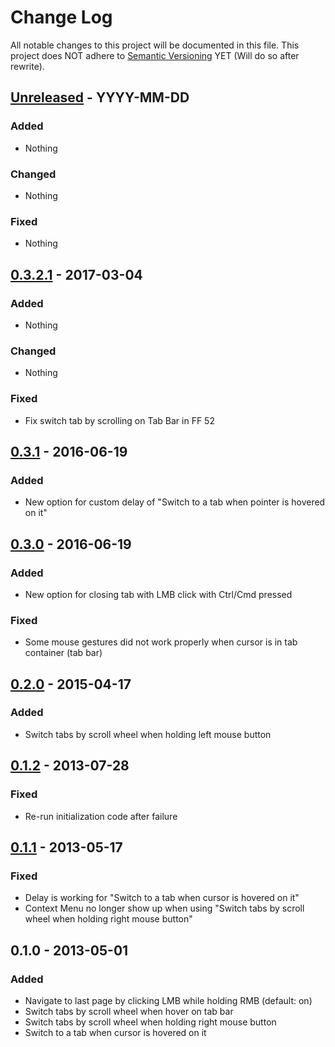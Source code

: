 # Change Log
All notable changes to this project will be documented in this file.
This project does NOT adhere to [Semantic Versioning](http://semver.org/) YET (Will do so after rewrite).


## [Unreleased][unreleased] - YYYY-MM-DD

### Added
- Nothing

### Changed
- Nothing

### Fixed
- Nothing


## [0.3.2.1][0.3.2.1] - 2017-03-04

### Added
- Nothing

### Changed
- Nothing

### Fixed
- Fix switch tab by scrolling on Tab Bar in FF 52

## [0.3.1][0.3.1] - 2016-06-19

### Added
- New option for custom delay of "Switch to a tab when pointer is hovered on it"


## [0.3.0][0.3.0] - 2016-06-19

### Added
- New option for closing tab with LMB click with Ctrl/Cmd pressed

### Fixed
- Some mouse gestures did not work properly when cursor is in tab container (tab bar)


## [0.2.0][0.2.0] - 2015-04-17

### Added
- Switch tabs by scroll wheel when holding left mouse button


## [0.1.2][0.1.2] - 2013-07-28

### Fixed
- Re-run initialization code after failure


## [0.1.1][0.1.1] - 2013-05-17

### Fixed
- Delay is working for "Switch to a tab when cursor is hovered on it"
- Context Menu no longer show up when using "Switch tabs by scroll wheel when holding right mouse button"


## 0.1.0 - 2013-05-01

### Added
- Navigate to last page by clicking LMB while holding RMB (default: on)
- Switch tabs by scroll wheel when hover on tab bar
- Switch tabs by scroll wheel when holding right mouse button
- Switch to a tab when cursor is hovered on it


[unreleased]:   https://github.com/tabkit/mouse-gestures/compare/v0.3.2.1...HEAD
[0.3.2.1]:      https://github.com/tabkit/mouse-gestures/compare/v0.3.1...v0.3.2.1
[0.3.1]:        https://github.com/tabkit/mouse-gestures/compare/v0.3.0...v0.3.1
[0.3.0]:        https://github.com/tabkit/mouse-gestures/compare/v0.2.0...v0.3.0
[0.2.0]:        https://github.com/tabkit/mouse-gestures/compare/v0.1.2...v0.2.0
[0.1.2]:        https://github.com/tabkit/mouse-gestures/compare/v0.1.1...v0.1.2
[0.1.1]:        https://github.com/tabkit/mouse-gestures/compare/v0.1.0...v0.1.1
